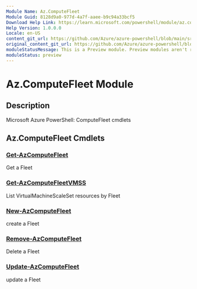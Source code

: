 ```yaml
---
Module Name: Az.ComputeFleet
Module Guid: 8128d9a0-977d-4a7f-aaee-b9c94a33bcf5
Download Help Link: https://learn.microsoft.com/powershell/module/az.computefleet
Help Version: 1.0.0.0
Locale: en-US
content_git_url: https://github.com/Azure/azure-powershell/blob/main/src/ComputeFleet/ComputeFleet/help/Az.ComputeFleet.md
original_content_git_url: https://github.com/Azure/azure-powershell/blob/main/src/ComputeFleet/ComputeFleet/help/Az.ComputeFleet.md
moduleStatusMessage: This is a Preview module. Preview modules aren't recommended for use in production environments. For more information, see https://aka.ms/azps-refstatus.
moduleStatus: preview
---
```

# Az.ComputeFleet Module
## Description
Microsoft Azure PowerShell: ComputeFleet cmdlets

## Az.ComputeFleet Cmdlets
### [Get-AzComputeFleet](Get-AzComputeFleet.md)
Get a Fleet

### [Get-AzComputeFleetVMSS](Get-AzComputeFleetVMSS.md)
List VirtualMachineScaleSet resources by Fleet

### [New-AzComputeFleet](New-AzComputeFleet.md)
create a Fleet

### [Remove-AzComputeFleet](Remove-AzComputeFleet.md)
Delete a Fleet

### [Update-AzComputeFleet](Update-AzComputeFleet.md)
update a Fleet


